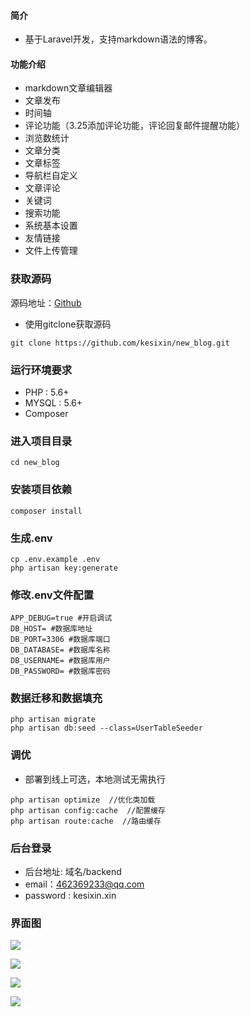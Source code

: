 #### 简介
* 基于Laravel开发，支持markdown语法的博客。

#### 功能介绍
* markdown文章编辑器
* 文章发布
* 时间轴
* 评论功能（3.25添加评论功能，评论回复邮件提醒功能）
* 浏览数统计
* 文章分类
* 文章标签
* 导航栏自定义
* 文章评论
* 关键词
* 搜索功能
* 系统基本设置
* 友情链接
* 文件上传管理

### 获取源码

源码地址：[Github](https://github.com/kesixin/new_blog)

* 使用gitclone获取源码

```
git clone https://github.com/kesixin/new_blog.git
```

### 运行环境要求
* PHP : 5.6+
* MYSQL : 5.6+
* Composer

### 进入项目目录

```
cd new_blog
```

### 安装项目依赖

```
composer install
```

### 生成.env

```
cp .env.example .env
php artisan key:generate
```

### 修改.env文件配置

```
APP_DEBUG=true #开启调试
DB_HOST= #数据库地址
DB_PORT=3306 #数据库端口
DB_DATABASE= #数据库名称
DB_USERNAME= #数据库用户
DB_PASSWORD= #数据库密码
```

### 数据迁移和数据填充

```
php artisan migrate
php artisan db:seed --class=UserTableSeeder
```

### 调优
* 部署到线上可选，本地测试无需执行

```
php artisan optimize  //优化类加载
php artisan config:cache  //配置缓存
php artisan route:cache  //路由缓存
```

### 后台登录

* 后台地址: 域名/backend
* email：462369233@qq.com
* password : kesixin.xin

### 界面图

![](https://upload-images.jianshu.io/upload_images/6673460-700ddde9436057fe.jpg?imageMogr2/auto-orient/strip%7CimageView2/2/w/1240)

![](https://upload-images.jianshu.io/upload_images/6673460-b4d7f3bcba4ca49e.jpg?imageMogr2/auto-orient/strip%7CimageView2/2/w/1240)

![](https://upload-images.jianshu.io/upload_images/6673460-2e8fcc78ebfb74fa.jpg?imageMogr2/auto-orient/strip%7CimageView2/2/w/1240)

![](https://upload-images.jianshu.io/upload_images/6673460-aa2d184c02e5b7b1.jpg?imageMogr2/auto-orient/strip%7CimageView2/2/w/1240)

